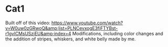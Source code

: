 # Cat1
Built off of this video: https://www.youtube.com/watch?v=W0uw0zGRwoQ&amp;list=PLNCevxogE3fjFTYBst-r1gvlCMsUSzjEU&amp;index=4
Modifications, including color changes and the addition of stripes, whiskers, and white belly made by me.